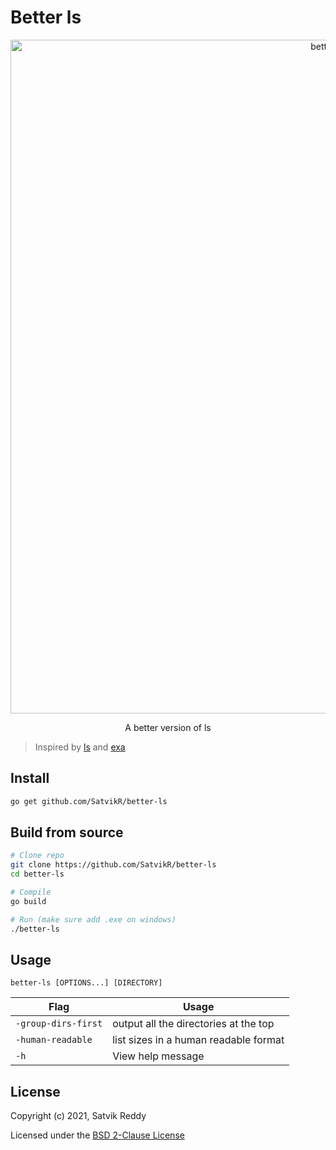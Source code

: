 # Better ls

<div align="center">
  
<img width="1078" alt="better-ls screenshot" src="https://user-images.githubusercontent.com/49799352/120881575-f7495580-c586-11eb-8238-4c1d55ed8106.png">

A better version of ls

</div>

> Inspired by [ls](https://en.wikipedia.org/wiki/Ls) and [exa](https://github.com/ogham/exa)

## Install

```sh
go get github.com/SatvikR/better-ls
```

## Build from source

```sh
# Clone repo
git clone https://github.com/SatvikR/better-ls
cd better-ls

# Compile
go build

# Run (make sure add .exe on windows)
./better-ls
```

## Usage

`better-ls [OPTIONS...] [DIRECTORY]`

| Flag                | Usage                                 |
| ------------------- | ------------------------------------- |
| `-group-dirs-first` | output all the directories at the top |
| `-human-readable`   | list sizes in a human readable format |
| `-h`                | View help message                     |

## License

Copyright (c) 2021, Satvik Reddy

Licensed under the
[BSD 2-Clause License](https://github.com/SatvikR/better-ls/blob/main/LICENSE)
